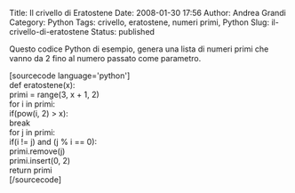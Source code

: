 Title: Il crivello di Eratostene
Date: 2008-01-30 17:56
Author: Andrea Grandi
Category: Python
Tags: crivello, eratostene, numeri primi, Python
Slug: il-crivello-di-eratostene
Status: published

Questo codice Python di esempio, genera una lista di numeri primi che
vanno da 2 fino al numero passato come parametro.

\[sourcecode language='python'\]  
def eratostene(x):  
primi = range(3, x + 1, 2)  
for i in primi:  
if(pow(i, 2) &gt; x):  
break  
for j in primi:  
if(i != j) and (j % i == 0):  
primi.remove(j)  
primi.insert(0, 2)  
return primi  
\[/sourcecode\]
